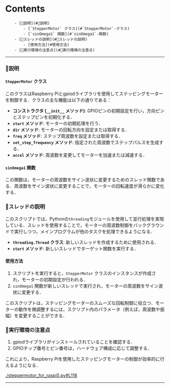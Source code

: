 # Contents

        - [🔩説明](#🔩説明)
            - [`StepperMotor` クラス](#`StepperMotor`-クラス)
            - [`sinOmega1` 関数](#`sinOmega1`-関数)
        - [🔩スレッドの説明](#🔩スレッドの説明)
            - [使用方法](#使用方法)
        - [🔩実行環境の注意点](#🔩実行環境の注意点)


---
### 🔩説明 

#### `StepperMotor` クラス

このクラスはRaspberry Piとgpiodライブラリを使用してステッピングモーターを制御する．クラスの主な機能は以下の通りである：

- **コンストラクタ (`__init__` メソッド)**: GPIOピンの初期設定を行い，方向ピンとステップピンを初期化する．
- **`start` メソッド**: モーターの初期処理を行う．
- **`dir` メソッド**: モーターの回転方向を設定または取得する．
- **`freq` メソッド**: ステップ周波数を設定または取得する．
- **`set_step_frequency` メソッド**: 指定された周波数でステップパルスを生成する．
- **`accel` メソッド**: 周波数を変更してモーターを加速または減速する．

#### `sinOmega1` 関数

この関数は，モーターの周波数をサイン波状に変更するためのスレッド関数である．周波数をサイン波状に変更することで，モーターの回転速度が滑らかに変化する．

### 🔩スレッドの説明 

このスクリプトでは，Pythonの`threading`モジュールを使用して並行処理を実現している．スレッドを使用することで，モーターの周波数制御をバックグラウンドで実行しつつ，メインプログラムが他のタスクを処理できるようになる．

- **`threading.Thread` クラス**: 新しいスレッドを作成するために使用される．
- **`start` メソッド**: 新しいスレッドでターゲット関数を実行する．

#### 使用方法

1. スクリプトを実行すると，`StepperMotor` クラスのインスタンスが作成され，モーターの初期設定が行われる．
2. `sinOmega1` 関数が新しいスレッドで実行され，モーターの周波数をサイン波状に変更する．

このスクリプトは，ステッピングモーターのスムーズな回転制御に役立つ．モーターの動作を微調整するには，スクリプト内のパラメータ（例えば，周波数や振幅）を変更することができる．

### 🔩実行環境の注意点 

1. gpiodライブラリがインストールされていることを確認する．
2. GPIOチップ番号とピン番号は，ハードウェア構成に応じて調整する．

これにより，Raspberry Piを使用したステッピングモーターの制御が効率的に行えるようになる．


[./steppermotor_for_raspi5.py#L118](./steppermotor_for_raspi5.py#L118)


---
